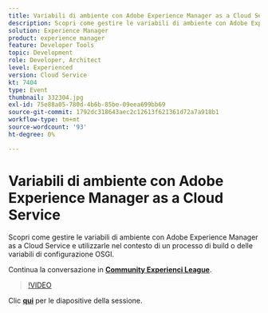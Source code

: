 ```yaml
---
title: Variabili di ambiente con Adobe Experience Manager as a Cloud Service
description: Scopri come gestire le variabili di ambiente con Adobe Experience Manager as a Cloud Service e utilizzarle nel contesto di un processo di build o delle variabili di configurazione OSGI.
solution: Experience Manager
product: experience manager
feature: Developer Tools
topic: Development
role: Developer, Architect
level: Experienced
version: Cloud Service
kt: 7404
type: Event
thumbnail: 332304.jpg
exl-id: 75e88a05-780d-4b6b-85be-09eea699bb69
source-git-commit: 1792dc318643aec2c12613f621361d72a7a918b1
workflow-type: tm+mt
source-wordcount: '93'
ht-degree: 0%

---
```


# Variabili di ambiente con Adobe Experience Manager as a Cloud Service

Scopri come gestire le variabili di ambiente con Adobe Experience Manager as a Cloud Service e utilizzarle nel contesto di un processo di build o delle variabili di configurazione OSGI.

Continua la conversazione in **[Community Experienci League](https://adobe.ly/36Yd3v6)**.

>[!VIDEO](https://video.tv.adobe.com/v/332304/?quality=12&learn=on&hidetitle=true)

Clic **[qui](/help/adobe-developers-live/assets/environment-variables-aemcs.pdf)** per le diapositive della sessione.
